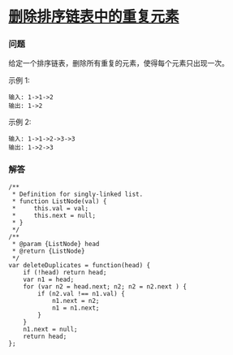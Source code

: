 # [删除排序链表中的重复元素](https://leetcode-cn.com/problems/remove-duplicates-from-sorted-list)

### 问题

给定一个排序链表，删除所有重复的元素，使得每个元素只出现一次。

示例 1:

```
输入: 1->1->2
输出: 1->2
```
示例 2:

```
输入: 1->1->2->3->3
输出: 1->2->3
```

### 解答

```
/**
 * Definition for singly-linked list.
 * function ListNode(val) {
 *     this.val = val;
 *     this.next = null;
 * }
 */
/**
 * @param {ListNode} head
 * @return {ListNode}
 */
var deleteDuplicates = function(head) {
    if (!head) return head;
    var n1 = head;
    for (var n2 = head.next; n2; n2 = n2.next ) {
        if (n2.val !== n1.val) {
            n1.next = n2;
            n1 = n1.next;
        }
    }
    n1.next = null;
    return head;
};
```
